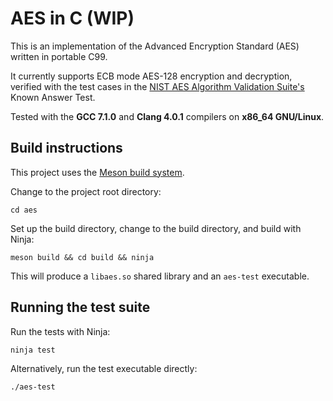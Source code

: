 AES in C (WIP)
==============

This is an implementation of the Advanced Encryption Standard (AES) written in portable C99.

It currently supports ECB mode AES-128 encryption and decryption, verified with the test cases in the [NIST AES Algorithm Validation Suite's](http://csrc.nist.gov/groups/STM/cavp/documents/aes/AESAVS.pdf) Known Answer Test.

Tested with the **GCC 7.1.0** and **Clang 4.0.1** compilers on **x86_64 GNU/Linux**.


Build instructions
------------------

This project uses the [Meson build system](http://mesonbuild.com).

Change to the project root directory:

    cd aes

Set up the build directory, change to the build directory, and build with Ninja:

    meson build && cd build && ninja

This will produce a ``libaes.so`` shared library and an ``aes-test`` executable.


Running the test suite
----------------------

Run the tests with Ninja:

    ninja test

Alternatively, run the test executable directly:

    ./aes-test
